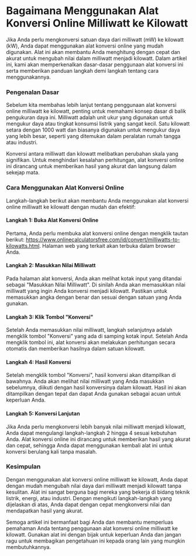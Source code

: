 Bagaimana Menggunakan Alat Konversi Online Milliwatt ke Kilowatt
================================================================

Jika Anda perlu mengkonversi satuan daya dari milliwatt (mW) ke kilowatt (kW), Anda dapat menggunakan alat konversi online yang mudah digunakan. Alat ini akan membantu Anda menghitung dengan cepat dan akurat untuk mengubah nilai dalam milliwatt menjadi kilowatt. Dalam artikel ini, kami akan memperkenalkan dasar-dasar penggunaan alat konversi ini serta memberikan panduan langkah demi langkah tentang cara menggunakannya.

### Pengenalan Dasar

Sebelum kita membahas lebih lanjut tentang penggunaan alat konversi online milliwatt ke kilowatt, penting untuk memahami konsep dasar di balik pengukuran daya ini. Milliwatt adalah unit ukur yang digunakan untuk mengukur daya atau tingkat konsumsi listrik yang sangat kecil. Satu kilowatt setara dengan 1000 watt dan biasanya digunakan untuk mengukur daya yang lebih besar, seperti yang ditemukan dalam peralatan rumah tangga atau industri.

Konversi antara milliwatt dan kilowatt melibatkan perubahan skala yang signifikan. Untuk menghindari kesalahan perhitungan, alat konversi online ini dirancang untuk memberikan hasil yang akurat dan langsung dalam sekejap mata.

### Cara Menggunakan Alat Konversi Online

Langkah-langkah berikut akan membantu Anda menggunakan alat konversi online milliwatt ke kilowatt dengan mudah dan efektif:

#### Langkah 1: Buka Alat Konversi Online

Pertama, Anda perlu membuka alat konversi online dengan mengklik tautan berikut: <https://www.onlinecalculatorsfree.com/id/convert/milliwatts-to-kilowatts.html>. Halaman web yang terkait akan terbuka dalam browser Anda.

#### Langkah 2: Masukkan Nilai Milliwatt

Pada halaman alat konversi, Anda akan melihat kotak input yang ditandai sebagai "Masukkan Nilai Milliwatt". Di sinilah Anda akan memasukkan nilai milliwatt yang ingin Anda konversi menjadi kilowatt. Pastikan untuk memasukkan angka dengan benar dan sesuai dengan satuan yang Anda gunakan.

#### Langkah 3: Klik Tombol "Konversi"

Setelah Anda memasukkan nilai milliwatt, langkah selanjutnya adalah mengklik tombol "Konversi" yang ada di samping kotak input. Setelah Anda mengklik tombol ini, alat konversi akan melakukan perhitungan secara otomatis dan memberikan hasilnya dalam satuan kilowatt.

#### Langkah 4: Hasil Konversi

Setelah mengklik tombol "Konversi", hasil konversi akan ditampilkan di bawahnya. Anda akan melihat nilai milliwatt yang Anda masukkan sebelumnya, diikuti dengan hasil konversinya dalam kilowatt. Hasil ini akan ditampilkan dengan tepat dan dapat Anda gunakan sebagai acuan untuk keperluan Anda.

#### Langkah 5: Konversi Lanjutan

Jika Anda perlu mengkonversi lebih banyak nilai milliwatt menjadi kilowatt, Anda dapat mengulangi langkah-langkah 2 hingga 4 sesuai kebutuhan Anda. Alat konversi online ini dirancang untuk memberikan hasil yang akurat dan cepat, sehingga Anda dapat menggunakan kembali alat ini untuk konversi berulang kali tanpa masalah.

### Kesimpulan

Dengan menggunakan alat konversi online milliwatt ke kilowatt, Anda dapat dengan mudah mengubah nilai daya dari milliwatt menjadi kilowatt tanpa kesulitan. Alat ini sangat berguna bagi mereka yang bekerja di bidang teknik listrik, energi, atau industri. Dengan mengikuti langkah-langkah yang dijelaskan di atas, Anda dapat dengan cepat mengkonversi nilai dan mendapatkan hasil yang akurat.

Semoga artikel ini bermanfaat bagi Anda dan membantu memperluas pemahaman Anda tentang penggunaan alat konversi online milliwatt ke kilowatt. Gunakan alat ini dengan bijak untuk keperluan Anda dan jangan ragu untuk membagikan pengetahuan ini kepada orang lain yang mungkin membutuhkannya.